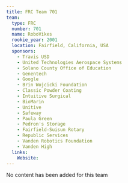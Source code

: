 ```yaml
---
title: FRC Team 701
team:
  type: FRC
  number: 701
  name: RoboVikes
  rookie_year: 2001
  location: Fairfield, California, USA
  sponsors:
    - Travis USD
    - United Technologies Aerospace Systems
    - Solano County Office of Education
    - Genentech
    - Google
    - Brin Wojcicki Foundation
    - Classic Powder Coating
    - Intuitive Surgical
    - BioMarin
    - Unitive
    - Safeway
    - Paula Green
    - Pedron's Storage
    - Fairfield-Suisun Rotary
    - Republic Services
    - Vanden Robotics Foundation
    - Vanden High
  links:
    Website: 
---
```

No content has been added for this team